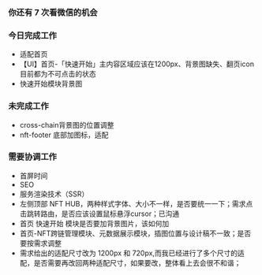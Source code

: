 ### 你还有 7 次看微信的机会

### 今日完成工作

- 适配首页
- 【UI】首页-「快速开始」主内容区域应该在1200px、背景图缺失、翻页icon目前都为不可点击的状态
- 快速开始模块背景图

### 未完成工作

- cross-chain背景图的位置调整
- nft-footer 底部加图标，适配

### 需要协调工作

- 首屏时间
- SEO 
- 服务渲染技术（SSR）
- 左侧顶部 NFT HUB，两种样式字体、大小不一样，是否要统一一下；需求点击跳转路由，是否应该设置鼠标悬浮cursor；已沟通
- 首页 快速开始 模块是否要加背景图片，该如何加
- 首页-NFT跨链管理模块、元数据展示模块，插图位置与设计稿不一致；是否要按需求调整
- 需求给出的适配尺寸改为 1200px 和 720px,而我已经进行了多个尺寸的适配，是否需要再改回两种适配尺寸，如果要改，整体看上去会很不和谐；





